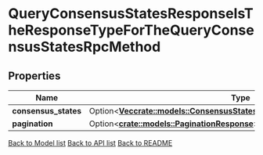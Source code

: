 # QueryConsensusStatesResponseIsTheResponseTypeForTheQueryConsensusStatesRpcMethod

## Properties

Name | Type | Description | Notes
------------ | ------------- | ------------- | -------------
**consensus_states** | Option<[**Vec<crate::models::ConsensusStatesAssociatedWithTheIdentifierInner>**](consensus_states_associated_with_the_identifier_inner.md)> |  | [optional]
**pagination** | Option<[**crate::models::PaginationResponse**](pagination_response.md)> |  | [optional]

[Back to Model list](../README.md#documentation-for-models) [Back to API list](../README.md#documentation-for-api-endpoints) [Back to README](../README.md)


